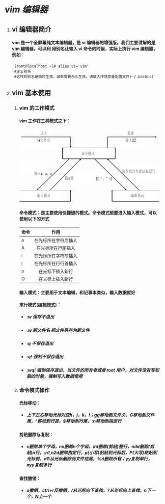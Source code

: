 # ***vim 编辑器***

1. ## vi 编辑器简介

   #### vim 是一个全屏幕纯文本编辑器，是 vi 编辑器的增强版，我们主要讲解的是 vim 编辑器。可以利 用别名让输入 vi 命令的时候，实际上执行 vim 编辑器，例如：

   ```shell
    [root@localhost ~]# alias vi='vim' 
    #定义别名
    #这样的别名是临时生效，如果需要永久生效，请放入环境变量配置文件(~/.bashrc)
   ```

2. ## vim 基本使用

   1. ### vim 的工作模式

      #### vim 工作在三种模式之下：

      ![正事配图](https://raw.githubusercontent.com/undermoonoldman/JavaFamilyBucket/master/Resource/IMG/107.jpg)

      

      #### 命令模式：是主要使用快捷键的模式。命令模式想要进入输入模式，可以使用以下的方式

      | 命令 |         作用         |
      | ---- | :------------------: |
      | a    | 在光标所在字符后插入 |
      | A    |  在光标所在行尾插入  |
      | i    | 在光标所在字符前插入 |
      | I    | 在光标所在行行首插入 |
      | o    |   在光标下插入新行   |
      | O    |   在光标上插入新行   |

      #### 输入模式：主要用于文本编辑，和记事本类似，输入数据就好

      #### 末行模式(编辑模式)：

      + ##### :w                    保存不退出

      + ##### :w 新文件名       把文件另存为新文件

      + ##### :q                    不保存退出

      + ##### :q!                   强制不保存退出

      + ##### :wq!                强制保存退出，当文件的所有者或者 root 用户，对文件没有写权限的时候，强制写入数据使用

   2. ### 命令模式操作

      #### 光标移动：

      + ##### 上下左右移动光标对应h，j，k，l；gg移动到文件头，G移动到文件尾，^移动到行首，$移动到行尾，:n移动到指定行

      #### 剪贴删除与复制：

      + ##### x删除单个字母，nx删除n个字母，dd删除(剪贴)整行，ndd删除(剪贴)n行，:n1,n2d删除指定行，p(小写)粘贴到光标后，P(大写)粘贴到光标前，dG从光标删除到文件结尾，%d删除所有；yy复制单行，nyy复制多行

      #### 查找撤销：

      + ##### u撤销，ctrl+r反撤销，/从光标向下查找，?从光标向上查找，n下一个，N上一个

